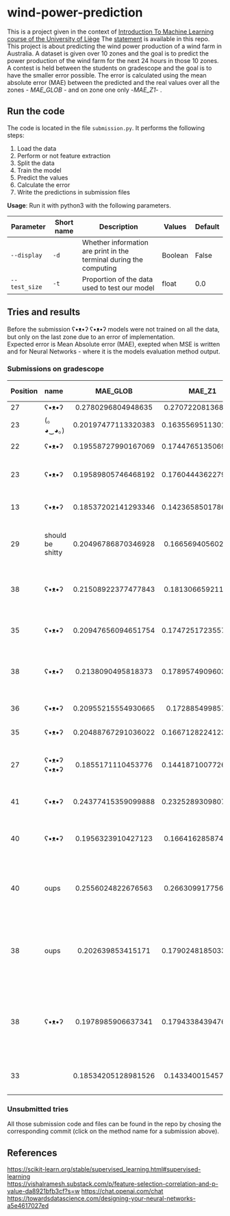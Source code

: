 # wind-power-prediction

This is a project given in the context of [Introduction To Machine Learning course of the University of Liège](https://www.programmes.uliege.be/cocoon/20222023/cours/ELEN0062-1.html) The [statement](https://github.com/Ad-Vi/wind-power-prediction/blob/main/statement.md) is available in this repo.  
This project is about predicting the wind power production of a wind farm in Australia. A dataset is given over 10 zones and the goal is to predict the power production of the wind farm for the next 24 hours in those 10 zones.  
A contest is held between the students on gradescope and the goal is to have the smaller error possible. The error is calculated using the mean absolute error (MAE) between the predicted and the real values over all the zones - *MAE_GLOB* - and on zone one only -*MAE_Z1*- .

## Run the code

The code is located in the file `submission.py`. It performs the following steps:

1. Load the data
2. Perform or not feature extraction
3. Split the data
4. Train the model
5. Predict the values
6. Calculate the error
7. Write the predictions in submission files

**Usage**:
Run it with python3 with the following parameters.

| Parameter   | Short name  | Description | Values | Default |
| ----------- | ----------- | ----------- | ----------- | --------- |
| `--display` | `-d` | Whether information are print in the terminal during the computing | Boolean | False |
| `--test_size` | `-t` | Proportion of the data used to test our model | float | 0.0 |

## Tries and results

Before the submission ʕ•ᴥ•ʔ ʕ•ᴥ•ʔ models were not trained on all the data, but only on the last zone due to an error of implementation.  
Expected error is Mean Absolute error (MAE), exepted when MSE is written and for Neural Networks - where it is the models evaluation method output.  

### Submissions on gradescope

| Position |     name      |     MAE_GLOB         |      MAE_Z1          |   method                      | calculation time (s)| Expected error (%)|
|:---------|:--------------|:--------------------:|:--------------------:|:--------------------------:|--------------------:|------------------:|
|    27    |    ʕ•ᴥ•ʔ      | 0.2780296804948635   | 0.2707220813681427   |  [mean](https://github.com/Ad-Vi/wind-power-prediction/commit/e66df5a3bb3429b5176c79e960009aba96769c51)                        | | |
|   23     | (｡◕‿◕｡)       | 0.20197477113320383  |0.16355695113016427   |  [kNN with k=10](https://github.com/Ad-Vi/wind-power-prediction/commit/5a5865a4be8c86ada9f4448f34f1df1dcee06f02)               | | |
|22        | ʕ•ᴥ•ʔ         | 0.19558727990167069   |0.17447651350699664  |  [kNN with k = 100](https://github.com/Ad-Vi/wind-power-prediction/commit/b9dda65d8e58a1123ce24bc95e00bba33c18ad51)            | | |
|23        | ʕ•ᴥ•ʔ         | 0.19589805746468192   |0.17604443622797977  |  [10 bagging kNN with k = 100](https://github.com/Ad-Vi/wind-power-prediction/commit/2514582fcd6bae5990b791552fca75906df3f4b7) | | |
|13        | ʕ•ᴥ•ʔ         | 0.18537202141293346   |0.14236585017869863  |  [Random forest 100 trees](https://github.com/Ad-Vi/wind-power-prediction/commit/a5ec8b259edc48e0fa71416344295b5a6e02da73)     | 169.53| |
|29        | should be shitty| 0.20496786870346928 | 0.1665694056025948 | [RF, 100 trees, with univariate Feature extraction](https://github.com/Ad-Vi/wind-power-prediction/commit/b651a4961b01af1c68197c22656379f0f890afdc) | 85.498 | |
| 38 | ʕ•ᴥ•ʔ | 0.21508922377477843 | 0.1813066592111945 | [RF, 100 trees, test 10%, correlation FE](https://github.com/Ad-Vi/wind-power-prediction/commit/640a4d267f49b9e14db8884820abef1d5dc08538) | 46.8149 |5.247 (MSE)|
| 35 | ʕ•ᴥ•ʔ | 0.20947656094651754 | 0.17472517235573073 | [RF, 100 trees, correlation FE](https://github.com/Ad-Vi/wind-power-prediction/commit/de034dbcf3b020e13c0446706c180f096b62802f) | 49.909 | |
|38 | ʕ•ᴥ•ʔ |0.2138090495818373 | 0.17895749096035105 | [RF, 500 trees, test 10%, correlation FE](https://github.com/Ad-Vi/wind-power-prediction/commit/20baa45a03f6de5639ef46c9bec5c5e6355093be) | 244.576 | 5.1641 (MSE)|
|36 | ʕ•ᴥ•ʔ | 0.20955215554930665 | 0.172885499857228 |[RF, 500 trees, test 10%](https://github.com/Ad-Vi/wind-power-prediction/commit/b290df373bf306117ab3825918756cf18c237d55) | 346.45 | 5.15 (MSE)|
|35 | ʕ•ᴥ•ʔ | 0.20488767291036022 | 0.16671282241238644 | [RF, 500 trees](https://github.com/Ad-Vi/wind-power-prediction/commit/81890a7362821aa8ca47a12e868f9695ada8a077) | 404.994 | |
|27 |ʕ•ᴥ•ʔ ʕ•ᴥ•ʔ|0.1855171110453776|0.14418710077268204 | [RF, 500 trees regressor on all zones](https://github.com/Ad-Vi/wind-power-prediction/commit/5b22d107c31b1a325305914676629c77097fd6f8) |  704.69 | |
|41|ʕ•ᴥ•ʔ|0.24377415359099888|0.23252893098076502| [epsSVR, rbf kernel, test 10%](https://github.com/Ad-Vi/wind-power-prediction/commit/b3c6cd75b3a7d2102d4fe6979dc821bf79818638) | 1015.973 |  7.753 (MSE)|
|40|ʕ•ᴥ•ʔ|0.1956323910427123|0.1664162858748583|[RF, 100 trees, test 10%, correlation FE, MAE](https://github.com/Ad-Vi/wind-power-prediction/commit/c739b9d8a4e07c899da7ceb306cc52c605c05fb6)|109.398|13.82|
|40|oups|0.2556024822676563|0.2663099177565241|[ANN, 3 hidden layers, test 10%, correlation FE](https://github.com/Ad-Vi/wind-power-prediction/commit/a6f6468ee0871737b71df37bb6ec4155f3d15308)| 12.077|7.29|
|38|oups|0.202639853415171|0.17902481850330204|[ANN, 3 hidden layers, test 10%, correlation FE, 150 epochs, minibatch](https://github.com/Ad-Vi/wind-power-prediction/commit/12fde700fc57bb8a27feee1cfe46fb59c2953a8d)| 2892.28|4.59|
|38|ʕ•ᴥ•ʔ|0.1978985906637341|0.17943384394762932|ANN, 3 hidden layers, test 10%, 50 epochs, batch 1/10| 8.73 |5.1577|
|33        |               | 0.18534205128981526  | 0.1433400154576143   | [random forest with 1000 trees](https://github.com/Ad-Vi/wind-power-prediction/tree/91fd948e9ffa8692c191f30a0cd639216553672c) | |

### Unsubmitted tries

All those submission code and files can be found in the repo by chosing the corresponding commit (click on the method name for a submission above).

## References

<https://scikit-learn.org/stable/supervised_learning.html#supervised-learning>  
<https://vishalramesh.substack.com/p/feature-selection-correlation-and-p-value-da8921bfb3cf?s=w>
<https://chat.openai.com/chat>
<https://towardsdatascience.com/designing-your-neural-networks-a5e4617027ed>

